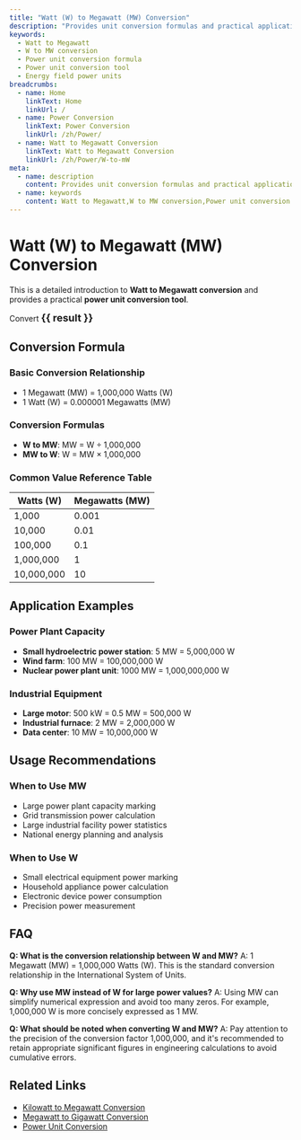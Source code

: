 ```yaml
---
title: "Watt (W) to Megawatt (MW) Conversion"
description: "Provides unit conversion formulas and practical application scenarios for converting watts (W) to megawatts (MW)."
keywords:
  - Watt to Megawatt
  - W to MW conversion
  - Power unit conversion formula
  - Power unit conversion tool
  - Energy field power units
breadcrumbs:
  - name: Home
    linkText: Home
    linkUrl: /
  - name: Power Conversion
    linkText: Power Conversion
    linkUrl: /zh/Power/
  - name: Watt to Megawatt Conversion
    linkText: Watt to Megawatt Conversion
    linkUrl: /zh/Power/W-to-mW
meta:
  - name: description
    content: Provides unit conversion formulas and practical application scenarios for converting watts (W) to megawatts (MW).
  - name: keywords
    content: Watt to Megawatt,W to MW conversion,Power unit conversion formula,Power unit conversion tool,Energy field power units
---
```


# Watt (W) to Megawatt (MW) Conversion

This is a detailed introduction to **Watt to Megawatt conversion** and provides a practical **power unit conversion tool**.

<script setup>
import { ref, computed } from 'vue'

const form = ref({
  number: 0,
  to: 'MW'
})

const options = [
  { label: 'Megawatt (MW)', value: 'MW' },
  { label: 'Watt (W)', value: 'W' }
]

const rules = {
  number: {
    required: true,
    message: 'Please enter a number',
    trigger: ['blur', 'input']
  }
}

const result = ref('')

const convertHandler = () => {
  if (form.value.to === 'MW') {
    result.value = (form.value.number / 1000000).toFixed(6) + ' MW'
  } else {
    result.value = (form.value.number * 1000000).toFixed(0) + ' W'
  }
}
</script>

<n-card title="Watt (W) to Megawatt (MW) Converter" embedded :bordered="false" hoverable>
<n-form :model="form" :rules="rules" ref="formRef">
<n-form-item label="Value" path="number">
<n-input-number size="large" style="width:100%" :min="0" v-model:value="form.number" placeholder="Enter the value to convert" />
</n-form-item>
<n-form-item label="To" path="to">
<n-select size="large" :options="options" v-model:value="form.to" placeholder="Select conversion unit" />
</n-form-item>
<n-form-item>
<n-button type="info" style="width:100%" @click="convertHandler">Convert</n-button>
</n-form-item>
<n-form-item v-if="result">
<n-text type="success" style="font-size: 18px; font-weight: bold;">{{ result }}</n-text>
</n-form-item>
</n-form>
</n-card>

## Conversion Formula

### Basic Conversion Relationship
- 1 Megawatt (MW) = 1,000,000 Watts (W)
- 1 Watt (W) = 0.000001 Megawatts (MW)

### Conversion Formulas
- **W to MW**: MW = W ÷ 1,000,000
- **MW to W**: W = MW × 1,000,000

### Common Value Reference Table
| Watts (W) | Megawatts (MW) |
|-----------|----------------|
| 1,000 | 0.001 |
| 10,000 | 0.01 |
| 100,000 | 0.1 |
| 1,000,000 | 1 |
| 10,000,000 | 10 |

## Application Examples

### Power Plant Capacity
- **Small hydroelectric power station**: 5 MW = 5,000,000 W
- **Wind farm**: 100 MW = 100,000,000 W
- **Nuclear power plant unit**: 1000 MW = 1,000,000,000 W

### Industrial Equipment
- **Large motor**: 500 kW = 0.5 MW = 500,000 W
- **Industrial furnace**: 2 MW = 2,000,000 W
- **Data center**: 10 MW = 10,000,000 W

## Usage Recommendations

### When to Use MW
- Large power plant capacity marking
- Grid transmission power calculation
- Large industrial facility power statistics
- National energy planning and analysis

### When to Use W
- Small electrical equipment power marking
- Household appliance power calculation
- Electronic device power consumption
- Precision power measurement

## FAQ

**Q: What is the conversion relationship between W and MW?**
A: 1 Megawatt (MW) = 1,000,000 Watts (W). This is the standard conversion relationship in the International System of Units.

**Q: Why use MW instead of W for large power values?**
A: Using MW can simplify numerical expression and avoid too many zeros. For example, 1,000,000 W is more concisely expressed as 1 MW.

**Q: What should be noted when converting W and MW?**
A: Pay attention to the precision of the conversion factor 1,000,000, and it's recommended to retain appropriate significant figures in engineering calculations to avoid cumulative errors.

## Related Links
- [Kilowatt to Megawatt Conversion](/zh/Power/kW-to-mW)
- [Megawatt to Gigawatt Conversion](/zh/Power/mW-to-GW)
- [Power Unit Conversion](/zh/Power/)